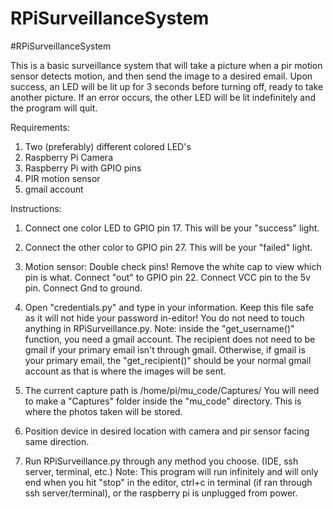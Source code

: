 # RPiSurveillanceSystem
#RPiSurveillanceSystem

This is a basic surveillance system that will take a picture when a pir motion sensor detects motion, and then send the image to a desired email. Upon success, an LED will be lit up for 3 seconds before turning off, ready to take another picture. If an error occurs, the other LED will be lit indefinitely and the program will quit.

Requirements:
1. Two (preferably) different colored LED's
2. Raspberry Pi Camera
3. Raspberry Pi with GPIO pins
4. PIR motion sensor
5. gmail account

Instructions:
1. Connect one color LED to GPIO pin 17. This will be your "success" light.

2. Connect the other color to GPIO pin 27. This will be your "failed" light.

3. Motion sensor: Double check pins! Remove the white cap to view which pin is what. Connect "out" to GPIO pin 22. Connect VCC pin to the 5v pin. Connect Gnd to ground.

4. Open "credentials.py" and type in your information. Keep this file safe as it will not hide your password in-editor! You do not need to touch anything in RPiSurveillance.py. Note: inside the "get_username()" function, you need a gmail account. The recipient does not need to be gmail if your primary email isn't through gmail. Otherwise, if gmail is your primary email, the "get_recipient()" should be your normal gmail account as that is where the images will be sent.

5. The current capture path is /home/pi/mu_code/Captures/ You will need to make a "Captures" folder inside the "mu_code" directory. This is where the photos taken will be stored.

6. Position device in desired location with camera and pir sensor facing same direction.

7. Run RPiSurveillance.py through any method you choose. (IDE, ssh server, terminal, etc.) Note: This program will run infinitely and will only end when you hit "stop" in the editor, ctrl+c in terminal (if ran through ssh server/terminal), or the raspberry pi is unplugged from power.
